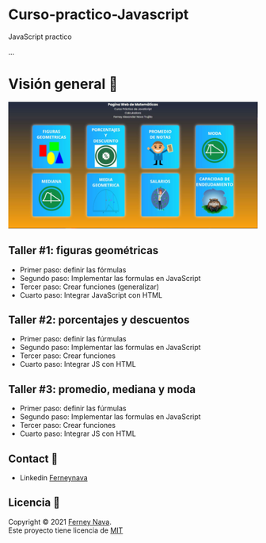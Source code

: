 # Curso-practico-Javascript
JavaScript practico

...

# Visión general 🚀

![alt text](https://raw.githubusercontent.com/ferneynava/Curso-practico-Javascript/main/Assets/Captura.JPG)


## Taller #1: figuras geométricas

- Primer paso: definir las fórmulas
- Segundo paso: Implementar las formulas en JavaScript 
- Tercer paso: Crear funciones (generalizar)
- Cuarto paso: Integrar JavaScript con HTML

## Taller #2: porcentajes y descuentos 

- Primer paso: definir las fúrmulas
- Segundo paso: Implementar las formulas en JavaScript
- Tercer paso: Crear funciones
- Cuarto paso: Integrar JS con HTML

## Taller #3: promedio, mediana y moda 

- Primer paso: definir las fúrmulas
- Segundo paso: Implementar las formulas en JavaScript
- Tercer paso: Crear funciones
- Cuarto paso: Integrar JS con HTML

## Contact 📧

- Linkedin [Ferneynava](https://www.linkedin.com/in/ferney-alexander-nava-trujillo-0478a8118/)

## Licencia 📃
Copyright © 2021 [Ferney Nava](https://github.com/ferneynava).<br />
Este proyecto tiene licencia de [MIT](/LICENSE) 
